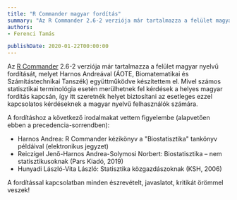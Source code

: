 ```yaml
---
title: "R Commander magyar fordítás"
summary: "Az R Commander 2.6-2 verziója már tartalmazza a felület magyar nyelvű fordítását, melyet Harnos Andreával (ÁOTE, Biomatematikai és Számítástechnikai Tanszék) együttműködve készítettem el."
authors:
- Ferenci Tamás

publishDate: 2020-01-22T00:00:00
---
```


Az [R Commander](https://socialsciences.mcmaster.ca/jfox/Misc/Rcmdr/) 2.6-2 verziója már tartalmazza a felület magyar nyelvű fordítását, melyet Harnos Andreával (ÁOTE, Biomatematikai és Számítástechnikai Tanszék) együttműködve készítettem el. Mivel számos statisztikai terminológia esetén merülhetnek fel kérdések a helyes magyar fordítás kapcsán, így itt szeretnék helyet biztosítani az esetleges ezzel kapcsolatos kérdéseknek a magyar nyelvű felhasználók számára.

A fordításhoz a következő irodalmakat vettem figyelembe (alapvetően ebben a precedencia-sorrendben):

- Harnos Andrea: R Commander kézikönyv a "Biostatisztika" tankönyv példáival (elektronikus jegyzet)
- Reiczigel Jenő-Harnos Andrea-Solymosi Norbert: Biostatisztika – nem statisztikusoknak (Pars Kiadó, 2019)
- Hunyadi László-Vita László: Statisztika közgazdászoknak (KSH, 2006)

A fordítással kapcsolatban minden észrevételt, javaslatot, kritikát örömmel veszek!